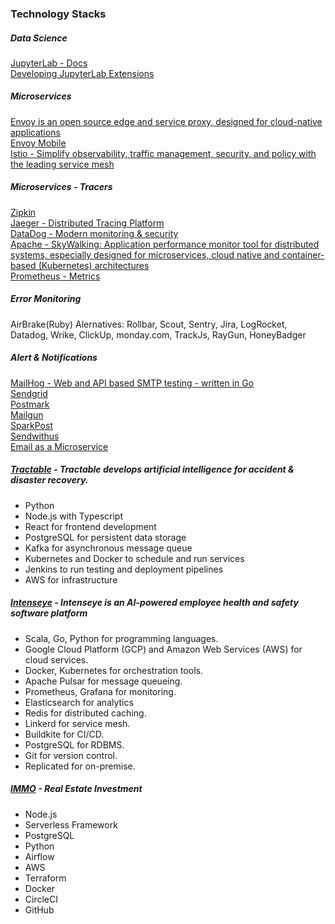 ### Technology Stacks

##### Data Science
[JupyterLab - Docs](https://jupyterlab.readthedocs.io/en/stable/index.html)  
[Developing JupyterLab Extensions](https://tech.target.com/blog/developing-jupyterlab-extensions)  

##### Microservices
[Envoy is an open source edge and service proxy, designed for cloud-native applications](https://www.envoyproxy.io/)  
[Envoy Mobile](https://envoymobile.io/)  
[Istio - Simplify observability, traffic management, security, and policy with the leading service mesh](https://istio.io/latest/)  

##### Microservices - Tracers
[Zipkin](https://zipkin.io/)  
[Jaeger - Distributed Tracing Platform](https://github.com/jaegertracing/)  
[DataDog - Modern monitoring & security](https://datadoghq.com/)  
[Apache - SkyWalking: Application performance monitor tool for distributed systems, especially designed for microservices, cloud native and container-based (Kubernetes) architectures](https://skywalking.apache.org/)  
[Prometheus - Metrics](https://prometheus.io/)  

##### Error Monitoring
AirBrake(Ruby) Alernatives: Rollbar, Scout, Sentry, Jira, LogRocket, Datadog, Wrike, ClickUp, monday.com, TrackJs, RayGun, HoneyBadger

##### Alert & Notifications
[MailHog - Web and API based SMTP testing - written in Go](https://github.com/mailhog/MailHog)  
[Sendgrid](https://sendgrid.com/)  
[Postmark](https://postmarkapp.com/)  
[Mailgun](https://www.mailgun.com/)  
[SparkPost](https://www.sparkpost.com/)  
[Sendwithus](https://www.sendwithus.com/)  
[Email as a Microservice](https://www.cloudbees.com/blog/email-as-a-microservice)  

##### [Tractable](https://tractable.ai/) - Tractable develops artificial intelligence for accident & disaster recovery.
- Python
- Node.js with Typescript 
- React for frontend development
- PostgreSQL for persistent data storage
- Kafka for asynchronous message queue
- Kubernetes and Docker to schedule and run services
- Jenkins to run testing and deployment pipelines
- AWS for infrastructure

##### [Intenseye](https://www.intenseye.com) - Intenseye is an AI-powered employee health and safety software platform
- Scala, Go, Python for programming languages.
- Google Cloud Platform (GCP) and Amazon Web Services (AWS) for cloud services.
- Docker, Kubernetes for orchestration tools.
- Apache Pulsar for message queueing.
- Prometheus, Grafana for monitoring. 
- Elasticsearch for analytics
- Redis for distributed caching.
- Linkerd for service mesh.
- Buildkite for CI/CD.
- PostgreSQL for RDBMS.
- Git for version control.
- Replicated for on-premise.

##### [IMMO](https://angel.co/company/immo-3/jobs/2335014-senior-software-engineer-backend)  - Real Estate Investment
- Node.js
- Serverless Framework
- PostgreSQL
- Python
- Airflow
- AWS
- Terraform
- Docker
- CircleCI
- GitHub
